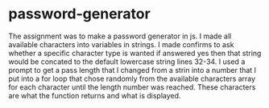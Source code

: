 # password-generator
The assignment was to make a password generator in js.
I made all available characters into variables in strings.
I made confirms to ask whether a specific character type is wanted if answered yes then that string would be concated to the default lowercase string lines 32-34.
I used a prompt to get a pass length that I changed from a strin into a number that I put into a for loop that chose randomly from the available characters array for each character until the length number was reached.
These characters are what the function returns and what is displayed.
